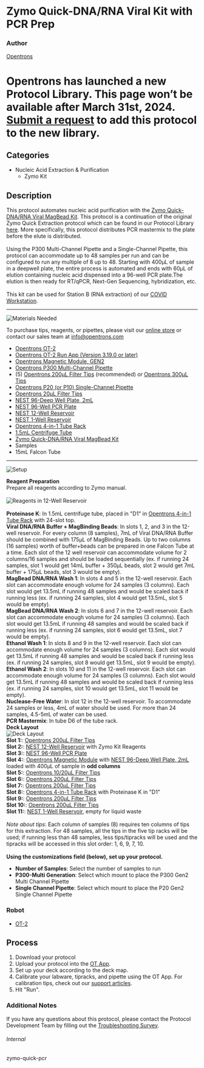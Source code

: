 # Zymo Quick-DNA/RNA Viral Kit with PCR Prep

### Author
[Opentrons](https://opentrons.com/)


# Opentrons has launched a new Protocol Library. This page won’t be available after March 31st, 2024. [Submit a request](https://docs.google.com/forms/d/e/1FAIpQLSdYYp9QCKow4nn0KlCVsMS3HX0eJ0N9O7-erajKvcpT0lWbSg/viewform) to add this protocol to the new library.

## Categories
* Nucleic Acid Extraction & Purification
	* Zymo Kit


## Description
This protocol automates nucleic acid purification with the [Zymo Quick-DNA/RNA Viral MagBead Kit](https://www.zymoresearch.com/collections/quick-dna-rna-viral-kits/products/quick-dna-rna-viral-magbead). This protocol is a continuation of the original Zymo Quick Extraction protocol which can be found in our Protocol Library [here](https://protocols.opentrons.com/protocol/zymo-quick). More specifically, this protocol distributes PCR mastermix to the plate before the elute is distributed. </br>
</br>
Using the P300 Multi-Channel Pipette and a Single-Channel Pipette, this protocol can accommodate up to 48 samples per run and can be configured to run any multiple of 8 up to 48. Starting with 400µL of sample in a deepwell plate, the entire process is automated and ends with 60µL of elution containing nucleic acid dispensed into a 96-well PCR plate.The elution is then ready for RT/qPCR, Next-Gen Sequencing, hybridization, etc.</br>
</br>
This kit can be used for Station B (RNA extraction) of our [COVID Workstation](https://blog.opentrons.com/how-to-use-opentrons-to-test-for-covid-19/).

---
![Materials Needed](https://s3.amazonaws.com/opentrons-protocol-library-website/custom-README-images/001-General+Headings/materials.png)

To purchase tips, reagents, or pipettes, please visit our [online store](https://shop.opentrons.com/) or contact our sales team at [info@opentrons.com](mailto:info@opentrons.com)

* [Opentrons OT-2](https://shop.opentrons.com/collections/ot-2-robot/products/ot-2)
* [Opentrons OT-2 Run App (Version 3.19.0 or later)](https://opentrons.com/ot-app/)
* [Opentrons Magnetic Module, GEN2](https://opentrons.com/modules#magnetic)
* [Opentrons P300 Multi-Channel Pipette](https://shop.opentrons.com/collections/ot-2-pipettes/products/8-channel-electronic-pipette)
* (5) [Opentrons 200µL Filter Tips](https://shop.opentrons.com/collections/opentrons-tips/products/opentrons-200ul-filter-tips) (recommended) or [Opentrons 300µL Tips](https://shop.opentrons.com/collections/opentrons-tips/products/opentrons-300ul-tips)
* [Opentrons P20 (or P10) Single-Channel Pipette](https://shop.opentrons.com/collections/ot-2-pipettes/products/single-channel-electronic-pipette)
* [Opentrons 20µL Filter Tips](https://shop.opentrons.com/collections/opentrons-tips/products/opentrons-20ul-filter-tips)
* [NEST 96-Deep Well Plate, 2mL](https://labware.opentrons.com/nest_96_wellplate_2ml_deep?category=wellPlate)
* [NEST 96-Well PCR Plate](https://shop.opentrons.com/collections/verified-labware/products/nest-0-1-ml-96-well-pcr-plate-full-skirt)
* [NEST 12-Well Reservoir](https://shop.opentrons.com/collections/verified-labware/products/nest-12-well-reservoir-15-ml)
* [NEST 1-Well Reservoir](https://shop.opentrons.com/collections/verified-labware/products/nest-1-well-reservoir-195-ml)
* [Opentrons 4-in-1 Tube Rack](https://shop.opentrons.com/collections/verified-labware/products/tube-rack-set-1)
* [1.5mL Centrifuge Tube](https://shop.opentrons.com/collections/verified-consumables/products/nest-microcentrifuge-tubes)
* [Zymo Quick-DNA/RNA Viral MagBead Kit](https://www.zymoresearch.com/collections/quick-dna-rna-viral-kits/products/quick-dna-rna-viral-magbead)
* Samples
* 15mL Falcon Tube



---
![Setup](https://s3.amazonaws.com/opentrons-protocol-library-website/custom-README-images/001-General+Headings/Setup.png)

**Reagent Preparation**</br>
Prepare all reagents according to Zymo manual.</br>
</br>
![Reagents in 12-Well Reservoir](https://opentrons-protocol-library-website.s3.amazonaws.com/custom-README-images/zymo-rna-extraction/zymo_reservoir.png)
</br>
</br>
**Proteinase K**: In 1.5mL centrifuge tube, placed in "D1" in [Opentrons 4-in-1 Tube Rack](https://shop.opentrons.com/collections/verified-labware/products/tube-rack-set-1) with 24-slot top.</br>
**Viral DNA/RNA Buffer + MagBinding Beads**: In slots 1, 2, and 3 in the 12-well reservoir. For every column (8 samples), 7mL of Viral DNA/RNA Buffer should be combined with 175µL of MagBinding Beads. Up to two columns (16 samples) worth of buffer+beads can be prepared in one Falcon Tube at a time. Each slot of the 12 well reservoir can accommodate volume for 2 columns/16 samples and should be loaded sequentially (ex. if running 24 samples, slot 1 would get 14mL buffer + 350µL beads, slot 2 would get 7mL buffer + 175µL beads, slot 3 would be empty).</br>
**MagBead DNA/RNA Wash 1**: In slots 4 and 5 in the 12-well reservoir. Each slot can accommodate enough volume for 24 samples (3 columns). Each slot would get 13.5mL if running 48 samples and would be scaled back if running less (ex. if running 24 samples, slot 4 would get 13.5mL, slot 5 would be empty).</br>
**MagBead DNA/RNA Wash 2**: In slots 6 and 7 in the 12-well reservoir. Each slot can accommodate enough volume for 24 samples (3 columns). Each slot would get 13.5mL if running 48 samples and would be scaled back if running less (ex. if running 24 samples, slot 6 would get 13.5mL, slot 7 would be empty).</br>
**Ethanol Wash 1**: In slots 8 and 9 in the 12-well reservoir. Each slot can accommodate enough volume for 24 samples (3 columns). Each slot would get 13.5mL if running 48 samples and would be scaled back if running less (ex. if running 24 samples, slot 8 would get 13.5mL, slot 9 would be empty).</br>
**Ethanol Wash 2**: In slots 10 and 11 in the 12-well reservoir. Each slot can accommodate enough volume for 24 samples (3 columns). Each slot would get 13.5mL if running 48 samples and would be scaled back if running less (ex. if running 24 samples, slot 10 would get 13.5mL, slot 11 would be empty).</br>
**Nuclease-Free Water**: In slot 12 in the 12-well reservoir. To accommodate 24 samples or less, 4mL of water should be used. For more than 24 samples, 4.5-5mL of water can be used.</br>
**PCR Mastermix**: In tube D6 of the tube rack.
</br>
**Deck Layout**</br>
![Deck Layout](https://opentrons-protocol-library-website.s3.amazonaws.com/custom-README-images/zymo-rna-extraction/zymo_deck_layout.png)
</br>
**Slot 1:**: [Opentrons 200µL Filter Tips](https://shop.opentrons.com/collections/opentrons-tips/products/opentrons-200ul-filter-tips)</br>
**Slot 2:**: [NEST 12-Well Reservoir](https://shop.opentrons.com/collections/verified-labware/products/nest-12-well-reservoir-15-ml) with Zymo Kit Reagents</br>
**Slot 3:**: [NEST 96-Well PCR Plate](https://shop.opentrons.com/collections/verified-labware/products/nest-0-1-ml-96-well-pcr-plate-full-skirt)</br>
**Slot 4:**: [Opentrons Magnetic Module](https://shop.opentrons.com/collections/hardware-modules/products/magdeck) with [NEST 96-Deep Well Plate, 2mL](https://labware.opentrons.com/nest_96_wellplate_2ml_deep?category=wellPlate) loaded with 400µL of sample in **odd columns**</br>
**Slot 5:**: [Opentrons 10/20µL Filter Tips](https://shop.opentrons.com/collections/opentrons-tips/products/opentrons-20ul-filter-tips)</br>
**Slot 6:**: [Opentrons 200µL Filter Tips](https://shop.opentrons.com/collections/opentrons-tips/products/opentrons-200ul-filter-tips)</br>
**Slot 7:**: [Opentrons 200µL Filter Tips](https://shop.opentrons.com/collections/opentrons-tips/products/opentrons-200ul-filter-tips)</br>
**Slot 8:**: [Opentrons 4-in-1 Tube Rack](https://shop.opentrons.com/collections/verified-labware/products/tube-rack-set-1) with Proteinase K in "D1"</br>
**Slot 9:**: [Opentrons 200µL Filter Tips](https://shop.opentrons.com/collections/opentrons-tips/products/opentrons-200ul-filter-tips)</br>
**Slot 10:**: [Opentrons 200µL Filter Tips](https://shop.opentrons.com/collections/opentrons-tips/products/opentrons-200ul-filter-tips)</br>
**Slot 11:**: [NEST 1-Well Reservoir](https://shop.opentrons.com/collections/verified-labware/products/nest-1-well-reservoir-195-ml), empty for liquid waste</br>
</br>
*Note about tips*: Each column of samples (8) requires ten columns of tips for this extraction. For 48 samples, all the tips in the five tip racks will be used; if running less than 48 samples, less tips/tipracks will be used and the tipracks will be accessed in this slot order: 1, 6, 9, 7, 10.</br>
</br>
**Using the customizations field (below), set up your protocol.**
* **Number of Samples**: Select the number of samples to run
* **P300-Multi Generation**: Select which mount to place the P300 Gen2 Multi Channel Pipette
* **Single Channel Pipette**: Select which mount to place the P20 Gen2 Single Channel Pipette



### Robot
* [OT-2](https://opentrons.com/ot-2)

## Process

1. Download your protocol
2. Upload your protocol into the [OT App](https://opentrons.com/ot-app).
3. Set up your deck according to the deck map.
4. Calibrate your labware, tipracks, and pipette using the OT App. For calibration tips, check out our [support articles](https://support.opentrons.com/en/collections/1559720-guide-for-getting-started-with-the-ot-2).
5. Hit "Run".

### Additional Notes
If you have any questions about this protocol, please contact the Protocol Development Team by filling out the [Troubleshooting Survey](https://protocol-troubleshooting.paperform.co/).

###### Internal
zymo-quick-pcr
